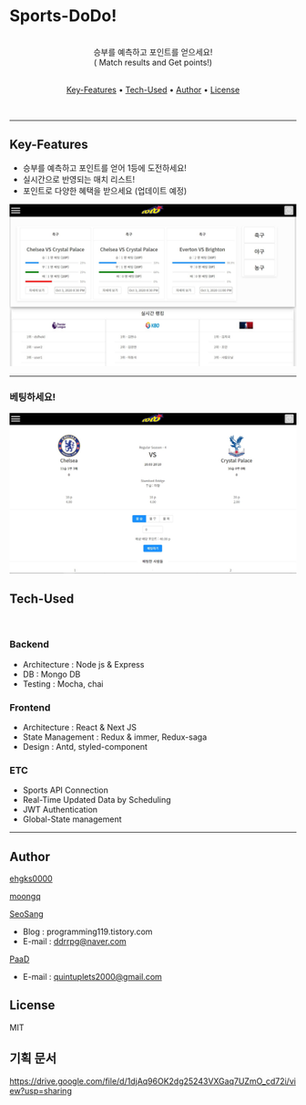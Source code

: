 # Sports-DoDo!

<br>
<center>
  승부를 예측하고 포인트를 얻으세요! <br>  
  ( Match results and Get points!)
</center>
<br>


<p align="center">
  <a href="#key-features">Key-Features</a> •
  <a href="#tech-used">Tech-Used</a> •
  <a href="#author">Author</a> •
  <a href="#license">License</a>
</p>
<br>

---

## Key-Features

- 승부를 예측하고 포인트를 얻어 1등에 도전하세요!
- 실시간으로 반영되는 매치 리스트!
- 포인트로 다양한 혜택을 받으세요 (업데이트 예정)

![메인화면](./src/readme/index.jpg)

---

### 베팅하세요!

![베팅하기](./src/readme/batting.jpg)

## Tech-Used
<br/>

### Backend
  - Architecture : Node js & Express
  - DB : Mongo DB
  - Testing : Mocha, chai

### Frontend
  - Architecture : React & Next JS
  - State Management : Redux & immer, Redux-saga
  - Design : Antd, styled-component

### ETC
  - Sports API Connection
  - Real-Time Updated Data by Scheduling
  - JWT Authentication 
  - Global-State management

---
## Author

[ehgks0000](https://github.com/ehgks0000)

[moongq](https://github.com/moongq)

[SeoSang](https://github.com/SeoSang)
- Blog : programming119.tistory.com
- E-mail : ddrrpg@naver.com

[PaaD](https://github.com/Wearenotyourkind)
- E-mail : quintuplets2000@gmail.com

## License

MIT

## 기획 문서
https://drive.google.com/file/d/1djAq96OK2dg25243VXGaq7UZmO_cd72i/view?usp=sharing
